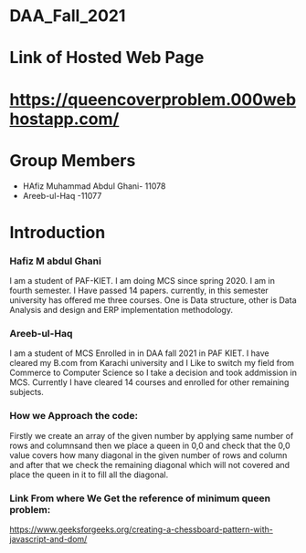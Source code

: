 # DAA_Fall_2021

# Link of Hosted Web Page

# https://queencoverproblem.000webhostapp.com/

# Group Members
- HAfiz Muhammad Abdul Ghani- 11078
- Areeb-ul-Haq -11077

# Introduction
### Hafiz M abdul Ghani
I am a student of PAF-KIET. I am doing MCS since spring 2020. I am in fourth semester. I Have passed 14 papers. currently, in this semester university has offered me three courses. One is Data structure, other is Data Analysis and design and ERP implementation methodology.

### Areeb-ul-Haq
I am a student of MCS Enrolled in  in DAA fall 2021 in PAF KIET. I have cleared my B.com from Karachi university and I Like to switch my field from Commerce to Computer Science so I take a decision and took addmission in MCS. Currently I have cleared 14 courses and enrolled for other remaining subjects.

### How we Approach the code:
Firstly we create an array of the given number by applying same number of rows and columnsand then we place a queen in 0,0 and check that the 0,0 value covers how many diagonal in the given number of rows and column and after that we check the remaining diagonal which will not covered and place the queen in it to fill all the diagonal.

### Link From where We Get the reference of minimum queen problem:
https://www.geeksforgeeks.org/creating-a-chessboard-pattern-with-javascript-and-dom/



    
